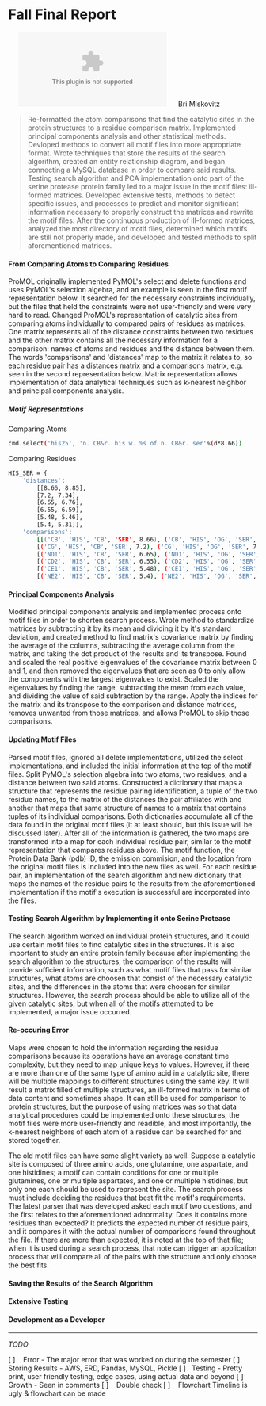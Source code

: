 # Fall Final Report 
&nbsp;&nbsp;&nbsp;&nbsp; [![N|Solid](https://urlscan.io/logo/github.com?size=35)](https://github.com/vitzwitz/matching-functions/blob/master/FallSemesterFinal/diagram.jpg) 
&nbsp;&nbsp;&nbsp;&nbsp; Bri Miskovitz


> Re-formatted the atom comparisons that find the catalytic sites in the protein structures to a residue
comparison  matrix. Implemented principal components analysis and other statistical methods. 
Devloped methods to convert all motif files into more appropriate format.  Wrote techniques that
store the results of the search algorithm, created an entity relationship diagram, and began
connecting a MySQL database in order to compare said results.  Testing search algorithm and PCA
implementation onto part of the serine protease protein family led to a major issue in the motif 
files: ill-formed matrices.  Developed extensive tests, methods to detect specific issues, and processes 
to predict and monitor significant information necessary to properly construct the matrices and 
rewrite the motif files.  After the continuous production of ill-formed matrices, analyzed the most
directory of motif files, determined which motifs are still not properly made, and developed and 
tested methods to split aforementioned matrices. 


#### From Comparing Atoms to Comparing Residues
ProMOL originally implemented PyMOL's select and delete functions and uses PyMOL's selection algebra, and an example is seen in the first motif representation below.  It searched for the necessary constraints individually, but the files that held the constraints were not user-friendly and were very hard to read.  Changed ProMOL's representation of catalytic sites from comparing atoms individually to compared pairs of residues as matrices. One matrix represents all of the distance constraints between two residues and the other matrix contains all the necessary information for a comparison: names of atoms and residues and the distance between them.  The words 'comparisons' and 'distances' map to the matrix it relates to, so each residue pair has a distances matrix and a comparisons matrix, e.g. seen in the second representation below.   Matrix representation allows implementation of data analytical techniques such as k-nearest neighbor and principal components analysis.

##### Motif Representations

Comparing Atoms
 ```sh
cmd.select('his25', 'n. CB&r. his w. %s of n. CB&r. ser'%(d*8.66))
```

Comparing Residues
```sh
HIS_SER = { 
	'distances':
		[[8.66, 8.85],
		[7.2, 7.34],
		[6.65, 6.76],
		[6.55, 6.59],
		[5.48, 5.46],
		[5.4, 5.31]],
	'comparisons':
		[[('CB', 'HIS', 'CB', 'SER', 8.66), ('CB', 'HIS', 'OG', 'SER', 8.85)],
		[('CG', 'HIS', 'CB', 'SER', 7.2), ('CG', 'HIS', 'OG', 'SER', 7.34)],
		[('ND1', 'HIS', 'CB', 'SER', 6.65), ('ND1', 'HIS', 'OG', 'SER', 6.76)],
		[('CD2', 'HIS', 'CB', 'SER', 6.55), ('CD2', 'HIS', 'OG', 'SER', 6.59)],
		[('CE1', 'HIS', 'CB', 'SER', 5.48), ('CE1', 'HIS', 'OG', 'SER', 5.46)],
		[('NE2', 'HIS', 'CB', 'SER', 5.4), ('NE2', 'HIS', 'OG', 'SER', 5.31)]]}

```

#### Principal Components Analysis
Modified principal components analysis and implemented process onto motif files in order to shorten search process.  Wrote method to standardize matrices by subtracting it by its mean and dividing it by it's standard deviation, and created method to find matrix's covariance matrix by finding the average of the columns, subtracting the average column from the matrix, and taking the dot product of the results and its transpose. Found and scaled the real positive eigenvalues of the covariance matrix between 0 and 1, and then removed the eigenvalues that are seen as 0 to only allow the components with the largest eigenvalues to exist.  Scaled the eigenvalues by finding the range, subtracting the mean from each value, and dividing the value of said subtraction by the range.  Apply the indices for the matrix and its transpose to the comparison and distance matrices, removes unwanted from those matrices, and allows ProMOL to skip those comparisons.  

#### Updating Motif Files
Parsed motif files, ignored all delete implementations, utilized the select implementations, and included the initial information at the top of the motif files.  Split PyMOL's selection algebra into two atoms, two residues, and a distance between two said atoms.  Constructed a dictionary that maps a structure that represents the residue pairing identification, a tuple of the two residue names, to the matrix of the distances the pair affiliates with and another that maps that same structure of names to a matrix that contains tuples of its individual comparisons.  Both dictionaries accumulate all of the data found in the original motif files (it at least should, but this issue will be discussed later).  After all of the information is gathered, the two maps are transformed into a map for each individual residue pair, similar to the motif representation that compares residues above. The motif function, the Protein Data Bank (pdb) ID, the emission commision, and the location from the original motif files is included into the new files as well.  For each residue pair, an implementation of the search algorithm and new dictionary that maps the names of the residue pairs to the results from the aforementioned implementation if the motif's execution is successful are incorporated into the files.  

[Talk about now? Or after issue?]: # (Because of later issues, answers to two binary questions are added to the beginning of the files that provide information)


#### Testing Search Algorithm by Implementing it onto Serine Protease 

The search algorithm worked on individual protein structures, and it could use certain motif files to find catalytic sites in the structures.  It is also important to study an entire protein family because after implementing the search algorithm to the structures, the comparison of the results will provide sufficient information, such as what motif files that pass for similar structures, what atoms are choosen that consist of the necessary catalytic sites, and the differences in the atoms that were choosen for similar structures.  However, the search process should be able to utilize all of the given catalytic sites, but when all of the motifs attempted to be implemented, a major issue occurred.  

#### Re-occuring Error

Maps were chosen to hold the information regarding the residue comparisons because its operations have an average constant time complexity, but they need to map unique keys to values.  However, if there are more than one of the same type of amino acid in a catalytic site, there will be multiple mappings to different structures using the same key.  It will result a matrix filled of multiple structures, an ill-formed matrix in terms of data content and sometimes shape. It can still be used for comparison to protein structures, but the purpose of using matrices was so that data analytical procedures could be implemented onto these structures, the motif files were more user-friendly and readible, and most importantly, the k-nearest neighbors of each atom of a residue can be searched for and stored together.  

The old motif files can have some slight variety as well.  Suppose a catalytic site is composed of three amino acids, one glutamine, one aspartate, and one histidines; a motif can contain conditions for one or multiple glutamines, one or multiple aspartates, and one or multiple histidines, but only one each should be used to represent the site.  The search process must include deciding the residues that best fit the motif's requirements.  The latest parser that was developed asked each motif two questions, and the first relates to the aforementioned adnormality.  Does it contains more residues than expected? It predicts the expected number of residue pairs, and it compares it with the actual number of comparisons found throughout the file.  If there are more than expected, it is noted at the top of that file; when it is used during a search process, that note can trigger an application process that will compare all of the pairs with the structure and only choose the best fits.  



#### Saving the Results of the Search Algorithm





#### Extensive Testing



#### Development as a Developer















___

*TODO*

 [ ] &nbsp;&nbsp; Error	- The major error that was worked on during the semester
 [ ] &nbsp;&nbsp; Storing Results - AWS, ERD, Pandas, MySQL, Pickle
 [ ] &nbsp;&nbsp;Testing - Pretty print, user friendly testing, edge cases, using actual data and beyond
 [ ] &nbsp;&nbsp; Growth - Seen in comments
 [ ] &nbsp;&nbsp; Double check
 [ ] &nbsp;&nbsp; Flowchart	Timeline is ugly & flowchart can be made


[//]: # (Git, VCS, Markdown, importance of testing edge cases, PCA, effects of small errors, handling inconsistent data)
[//]: # (Parsing files, Pandas, AWS, importance of comments)

[//]: # (References)

   [Standardizing Data]: <https://stackoverflow.com/questions/4544292/how-do-i-standardize-a-matrix>
   [Scaling in PCA]: <https://www.researchgate.net/post/What_is_the_best_way_to_scale_parameters_before_running_a_Principal_Component_Analysis_PCA>
   [PCA1]: <http://www.vision.jhu.edu/teaching/vision08/Handouts/case_study_pca1.pdf>
   [PCA2]: <http://www.cs.toronto.edu/~guerzhoy/320/lec/pca.pdf>
   [Scaling Data]: <https://docs.tibco.com/pub/spotfire/7.0.0/doc/html/norm/norm_scale_between_0_and_1.htm>


   [PlDb]: <https://github.com/joemccann/dillinger/tree/master/plugins/dropbox/README.md>
   [PlGh]: <https://github.com/joemccann/dillinger/tree/master/plugins/github/README.md>
   [PlGd]: <https://github.com/joemccann/dillinger/tree/master/plugins/googledrive/README.md>
   [PlOd]: <https://github.com/joemccann/dillinger/tree/master/plugins/onedrive/README.md>
   [PlMe]: <https://github.com/joemccann/dillinger/tree/master/plugins/medium/README.md>
   [PlGa]: <https://github.com/RahulHP/dillinger/blob/master/plugins/googleanalytics/README.md>
